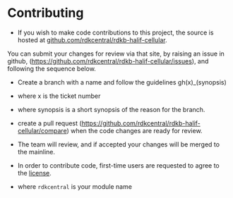 # Contributing

- If you wish to make code contributions to this project, the source is hosted at [github.com/rdkcentral/rdkb-halif-cellular](https://github.com/rdkcentral/rdkb-halif-cellular).

You can submit your changes for review via that site, by raising an issue in github, (https://github.com/rdkcentral/rdkb-halif-cellular/issues), and following the sequence below.

- Create a branch with a name and follow the guidelines gh(x)_(synopsis)
- where x is the ticket number
- where synopsis is a short synopsis of the reason for the branch.
- create a pull request (https://github.com/rdkcentral/rdkb-halif-cellular/compare) when the code changes are ready for review.
- The team will review, and if accepted your changes will be merged to the mainline.

- In order to contribute code, first-time users are requested to agree to the [license](https://wiki.rdkcentral.com/signup.action).

- where `rdkcentral` is your module name
